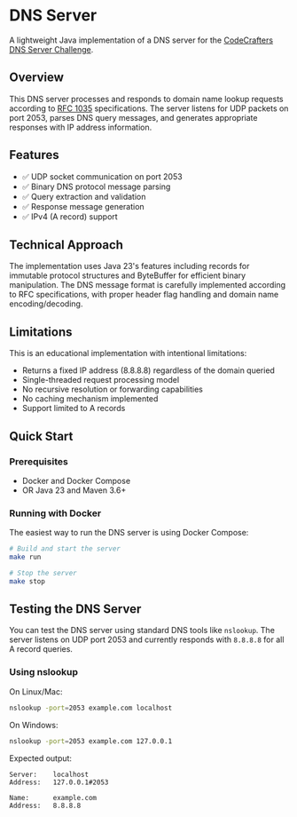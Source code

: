# DNS Server

A lightweight Java implementation of a DNS server for the [CodeCrafters DNS Server Challenge](https://codecrafters.io/challenges/dns-server).

## Overview

This DNS server processes and responds to domain name lookup requests according to [RFC 1035](https://tools.ietf.org/html/rfc1035) specifications. The server listens for UDP packets on port 2053, parses DNS query messages, and generates appropriate responses with IP address information.

## Features

- ✅ UDP socket communication on port 2053
- ✅ Binary DNS protocol message parsing
- ✅ Query extraction and validation
- ✅ Response message generation
- ✅ IPv4 (A record) support

## Technical Approach

The implementation uses Java 23's features including records for immutable protocol structures and ByteBuffer for efficient binary manipulation. The DNS message format is carefully implemented according to RFC specifications, with proper header flag handling and domain name encoding/decoding.

## Limitations

This is an educational implementation with intentional limitations:

- Returns a fixed IP address (8.8.8.8) regardless of the domain queried
- Single-threaded request processing model
- No recursive resolution or forwarding capabilities
- No caching mechanism implemented
- Support limited to A records

## Quick Start

### Prerequisites

- Docker and Docker Compose
- OR Java 23 and Maven 3.6+

### Running with Docker

The easiest way to run the DNS server is using Docker Compose:

```bash
# Build and start the server
make run

# Stop the server
make stop
```

## Testing the DNS Server

You can test the DNS server using standard DNS tools like `nslookup`. The server listens on UDP port 2053 and currently responds with `8.8.8.8` for all A record queries.

### Using nslookup

On Linux/Mac:

```bash
nslookup -port=2053 example.com localhost
```

On Windows:

```bash
nslookup -port=2053 example.com 127.0.0.1
```

Expected output:

```
Server:    localhost
Address:   127.0.0.1#2053

Name:      example.com
Address:   8.8.8.8
```
